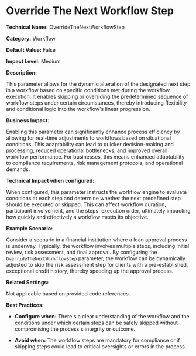 # Override The Next Workflow Step

**Technical Name:** OverrideTheNextWorkflowStep

**Category:** Workflow

**Default Value:** False

**Impact Level:** Medium

**Description:**

This parameter allows for the dynamic alteration of the designated next step in a workflow based on specific conditions met during the workflow execution. It enables skipping or overriding the predetermined sequence of workflow steps under certain circumstances, thereby introducing flexibility and conditional logic into the workflow's linear progression.

**Business Impact:**

Enabling this parameter can significantly enhance process efficiency by allowing for real-time adjustments to workflows based on situational conditions. This adaptability can lead to quicker decision-making and processing, reduced operational bottlenecks, and improved overall workflow performance. For businesses, this means enhanced adaptability to compliance requirements, risk management protocols, and operational demands.

**Technical Impact when configured:**

When configured, this parameter instructs the workflow engine to evaluate conditions at each step and determine whether the next predefined step should be executed or skipped. This can affect workflow duration, participant involvement, and the steps' execution order, ultimately impacting how quickly and effectively a workflow meets its objective.

**Example Scenario:**

Consider a scenario in a financial institution where a loan approval process is underway. Typically, the workflow involves multiple steps, including initial review, risk assessment, and final approval. By configuring the `OverrideTheNextWorkflowStep` parameter, the workflow can be dynamically adjusted to skip the risk assessment step for clients with a pre-established, exceptional credit history, thereby speeding up the approval process.

**Related Settings:** 

Not applicable based on provided code references.

**Best Practices:** 

- **Configure when:** There's a clear understanding of the workflow and the conditions under which certain steps can be safely skipped without compromising the process's integrity or outcome.
  
- **Avoid when:** The workflow steps are mandatory for compliance or if skipping steps could lead to critical oversights or errors in the process.